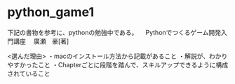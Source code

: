 # **python_game1**
下記の書物を参考に、pythonの勉強中である。
　Pythonでつくるゲーム開発入門講座
　廣瀬　豪[著]

<選んだ理由>
・macのインストール方法から記載があること
・解説が、わかりやすかったこと
・Chapterごとに段階を踏んで、スキルアップできるように構成されていること
